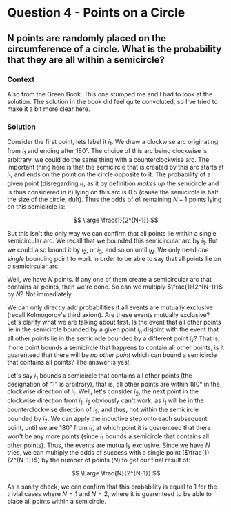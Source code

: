 # Question 4 - Points on a Circle  

## N points are randomly placed on the circumference of a circle. What is the probability that they are all within a semicircle?  

### Context  
Also from the Green Book. This one stumped me and I had to look at the solution. The solution in the book did feel quite convoluted, so I've tried to make it a bit more clear here.  

### Solution  
Consider the first point, lets label it $i_1$. We draw a clockwise arc originating from $i_1$ and ending after 180&deg;. The choice of this arc being clockwise is arbitrary, we could do the same thing with a counterclockwise arc. The important thing here is that the semicircle that is created by this arc starts at $i_1$, and ends on the point on the circle opposite to it. The probability of a given point (disregarding $i_1$, as it by definition *makes up* the semicircle and is thus considered in it) lying on this arc is 0.5 (cause the semicircle is half the size of the circle, duh). Thus the odds of *all* remaining $N-1$ points lying on this semicircle is:  

$$
\large \frac{1}{2^{N-1}}
$$  

But this isn't the only way we can confirm that all points lie within a single semicircular arc. We recall that we bounded this semicircular arc by $i_1$. But we could also bound it by $i_2$, or $i_3$, and so on until $i_N$. We only need *one single* bounding point to work in order to be able to say that all points lie on *a* semicircular arc.  

Well, we have $N$ points. If any one of them create a semicircular arc that contains all points, then we're done. So can we multiply $\frac{1}{2^{N-1}}$ by $N$? Not immediately.  

We can only directly add probabilities if all events are mutually exclusive (recall Kolmogorov's third axiom). Are these events mutually exclusive? Let's clarify what we are talking about first. Is the event that all other points lie in the semicircle bounded by a given point $i_n$ disjoint with the event that all other points lie in the semicircle bounded by a different point $i_k$? That is, if one point bounds a semicircle that happens to contain all other points, is it guarenteed that there will be *no other point* which can bound a semicircle that contains all points? The answer is yes!.  

Let's say $i_1$ bounds a semicircle that contains all other points (the designation of "1" is arbitrary), that is, all other points are within 180&deg; in the clockwise direction of $i_1$. Well, let's consider $i_2$, the next point in the clockwise direction from $i_1$. $i_2$ obviously can't work, as $i_1$ will be in the counterclockwise direction of $i_2$, and thus, not within the semicircle bounded by $i_2$. We can apply the inductive step onto each subsequent point, until we are 180&deg; from $i_1$, at which point it is guarenteed that there won't be any more points (since $i_1$ bounds a semicircle that contains all other points). Thus, the events are mutually exclusive. Since we have $N$ tries, we can multiply the odds of success with a single point ($\frac{1}{2^{N-1}}$) by the number of points ($N$) to get our final result of:  

$$
\Large \frac{N}{2^{N-1}}
$$  

As a sanity check, we can confirm that this probability is equal to 1 for the trivial cases where $N=1$ and $N=2$, where it is guarenteed to be able to place all points within a semicircle.

